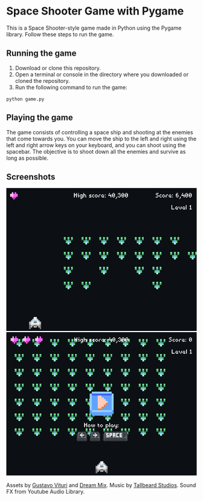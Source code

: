 # Space Shooter Game with Pygame

This is a Space Shooter-style game made in Python using the Pygame library. Follow these steps to run the game.

## Running the game

1. Download or clone this repository.
2. Open a terminal or console in the directory where you downloaded or cloned the repository.
3. Run the following command to run the game:

```shell
python game.py
```

## Playing the game

The game consists of controlling a space ship and shooting at the enemies that come towards you. You can move the ship to the left and right using the left and right arrow keys on your keyboard, and you can shoot using the spacebar. The objective is to shoot down all the enemies and survive as long as possible.

## Screenshots

![screenshot1](screenshots/1.png)
![screenshot1](screenshots/2.png)

Assets by [Gustavo Vituri](https://gvituri.itch.io/space-shooter) and [Dream Mix](https://dreammix.itch.io/keyboard-keys-for-ui). Music by [Tallbeard Studios](https://tallbeard.itch.io/three-red-hearts-prepare-to-dev). Sound FX from Youtube Audio Library.
